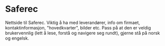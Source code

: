 # Saferec
Nettside til Saferec. Viktig å ha med leverandører, info om firmaet, kontaktinformasjon, "hovedkvarter", bilder etc. 
Pass på at den er veldig brukervennlig (lett å lese, forstå og navigere seg rundt), gjerne stå på norsk og engelsk. 
